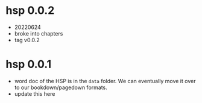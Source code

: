 # hsp 0.0.2

  * 20220624
  * broke into chapters
  * tag v0.0.2 

# hsp 0.0.1

-   word doc of the HSP is in the `data` folder. We can eventually move it over to our bookdown/pagedown formats.
-   update this here
